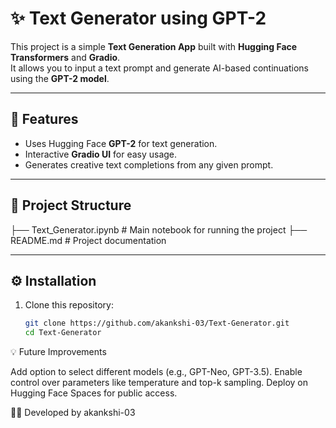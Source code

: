 # ✨ Text Generator using GPT-2

This project is a simple **Text Generation App** built with **Hugging Face Transformers** and **Gradio**.  
It allows you to input a text prompt and generate AI-based continuations using the **GPT-2 model**.

---

## 🚀 Features
- Uses Hugging Face **GPT-2** for text generation.
- Interactive **Gradio UI** for easy usage.
- Generates creative text completions from any given prompt.

---

## 📂 Project Structure
├── Text_Generator.ipynb # Main notebook for running the project
├── README.md # Project documentation


---

## ⚙️ Installation

1. Clone this repository:
   ```bash
   git clone https://github.com/akankshi-03/Text-Generator.git
   cd Text-Generator

💡 Future Improvements

Add option to select different models (e.g., GPT-Neo, GPT-3.5).
Enable control over parameters like temperature and top-k sampling.
Deploy on Hugging Face Spaces for public access.

👩‍💻 Developed by akankshi-03

